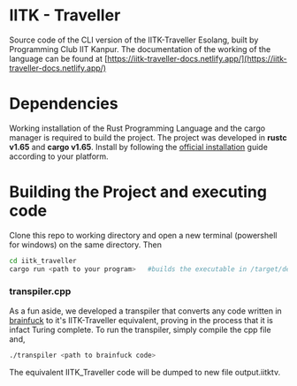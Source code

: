 # IITK - Traveller
Source code of the CLI version of the IITK-Traveller Esolang, built by Programming Club IIT Kanpur. The documentation of the working of the language can be found at [https://iitk-traveller-docs.netlify.app/](https://iitk-traveller-docs.netlify.app/)

# Dependencies
Working installation of the Rust Programming Language and the cargo manager is required to build the project. The project was developed in **rustc v1.65** and **cargo v1.65**. Install by following the [official installation](https://doc.rust-lang.org/cargo/getting-started/installation.html#:~:text=On%20Windows%2C%20download%20and%20run,channels%20for%20Rust%20and%20Cargo.) guide according to your platform.

# Building the Project and executing code
Clone this repo to working directory and open a new terminal (powershell for windows) on the same directory. Then
```bash
cd iitk_traveller
cargo run <path to your program>   #builds the executable in /target/debug and runs the program at path given
```

### transpiler.cpp
As a fun aside, we developed a transpiler that converts any code written in [brainfuck](https://esolangs.org/wiki/Brainfuck) to it's IITK-Traveller equivalent, proving in the process that it is infact Turing complete. To run the transpiler, simply compile the cpp file and,
```bash
./transpiler <path to brainfuck code>
```
The equivalent IITK_Traveller code will be dumped to new file output.iitktv.
